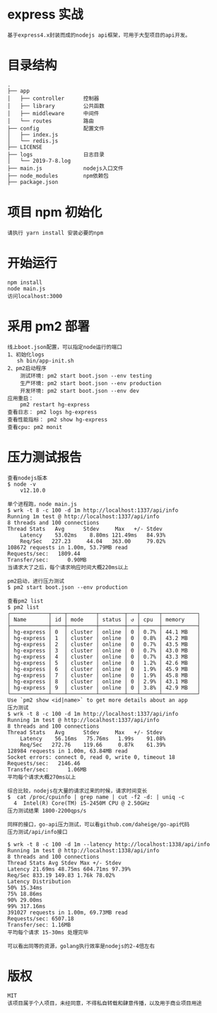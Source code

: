 # express 实战

    基于express4.x封装而成的nodejs api框架，可用于大型项目的api开发。

# 目录结构

    .
    ├── app
    │   ├── controller      控制器
    │   ├── library         公共函数
    │   ├── middleware      中间件
    │   └── routes          路由
    ├── config              配置文件
    │   ├── index.js
    │   └── redis.js
    ├── LICENSE
    ├── logs                日志目录
    │   └── 2019-7-8.log
    ├── main.js             nodejs入口文件
    ├── node_modules        npm依赖包
    ├── package.json

# 项目 npm 初始化

    请执行 yarn install 安装必要的npm

# 开始运行

    npm install
    node main.js
    访问localhost:3000

# 采用 pm2 部署

    线上boot.json配置，可以指定node运行的端口
    1、初始化logs
       sh bin/app-init.sh
    2、pm2启动程序
        测试环境: pm2 start boot.json --env testing
        生产环境: pm2 start boot.json --env production
        开发环境: pm2 start boot.json --env dev
    应用重启：
        pm2 restart hg-express
    查看日志： pm2 logs hg-express
    查看性能指标： pm2 show hg-express
    查看cpu: pm2 monit

# 压力测试报告

    查看nodejs版本
    $ node -v
        v12.10.0

    单个进程跑，node main.js
    $ wrk -t 8 -c 100 -d 1m http://localhost:1337/api/info
    Running 1m test @ http://localhost:1337/api/info
    8 threads and 100 connections
    Thread Stats   Avg      Stdev     Max   +/- Stdev
        Latency    53.02ms    8.80ms 121.49ms   84.93%
        Req/Sec   227.23     44.04   363.00     79.02%
    108672 requests in 1.00m, 53.79MB read
    Requests/sec:   1809.44
    Transfer/sec:      0.90MB
    当请求大了之后，每个请求响应时间大概220ms以上

    pm2启动，进行压力测试
    $ pm2 start boot.json --env production

    查看pm2 list
    $ pm2 list
    ┌────────────┬────┬─────────┬────────┬───┬──────┬───────────┐
    │ Name       │ id │ mode    │ status │ ↺ │ cpu  │ memory    │
    ├────────────┼────┼─────────┼────────┼───┼──────┼───────────┤
    │ hg-express │ 0  │ cluster │ online │ 0 │ 0.7% │ 44.1 MB   │
    │ hg-express │ 1  │ cluster │ online │ 0 │ 0.8% │ 43.2 MB   │
    │ hg-express │ 2  │ cluster │ online │ 0 │ 0.7% │ 43.5 MB   │
    │ hg-express │ 3  │ cluster │ online │ 0 │ 0.7% │ 43.0 MB   │
    │ hg-express │ 4  │ cluster │ online │ 0 │ 0.7% │ 43.3 MB   │
    │ hg-express │ 5  │ cluster │ online │ 0 │ 1.2% │ 42.6 MB   │
    │ hg-express │ 6  │ cluster │ online │ 0 │ 1.9% │ 45.9 MB   │
    │ hg-express │ 7  │ cluster │ online │ 0 │ 1.9% │ 45.8 MB   │
    │ hg-express │ 8  │ cluster │ online │ 0 │ 2.9% │ 43.1 MB   │
    │ hg-express │ 9  │ cluster │ online │ 0 │ 3.8% │ 42.9 MB   │
    └────────────┴────┴─────────┴────────┴───┴──────┴───────────┘
    Use `pm2 show <id|name>` to get more details about an app
    压力测试
    $ wrk -t 8 -c 100 -d 1m http://localhost:1337/api/info
    Running 1m test @ http://localhost:1337/api/info
    8 threads and 100 connections
    Thread Stats   Avg      Stdev     Max   +/- Stdev
        Latency    56.16ms   75.76ms   1.99s    91.08%
        Req/Sec   272.76    119.66     0.87k    61.39%
    128984 requests in 1.00m, 63.84MB read
    Socket errors: connect 0, read 0, write 0, timeout 18
    Requests/sec:   2146.46
    Transfer/sec:      1.06MB
    平均每个请求大概270ms以上

    综合比较，nodejs在大量的请求过来的时候，请求时间变长
    $  cat /proc/cpuinfo | grep name | cut -f2 -d: | uniq -c
      4  Intel(R) Core(TM) i5-2450M CPU @ 2.50GHz
    压力测试结果 1800-2200qps/s

    同样的接口，go-api压力测试，可以看github.com/daheige/go-api代码
    压力测试/api/info接口

    $ wrk -t 8 -c 100 -d 1m --latency http://localhost:1338/api/info
    Running 1m test @ http://localhost:1338/api/info
    8 threads and 100 connections
    Thread Stats Avg Stdev Max +/- Stdev
    Latency 21.69ms 48.75ms 604.71ms 97.39%
    Req/Sec 833.19 149.83 1.76k 78.02%
    Latency Distribution
    50% 15.34ms
    75% 18.86ms
    90% 29.00ms
    99% 317.16ms
    391027 requests in 1.00m, 69.73MB read
    Requests/sec: 6507.18
    Transfer/sec: 1.16MB
    平均每个请求 15-30ms 处理完毕

    可以看出同等的资源，golang执行效率是nodejs的2-4倍左右

# 版权

    MIT
    该项目属于个人项目，未经同意，不得私自转载和肆意传播，以及用于商业项目用途

